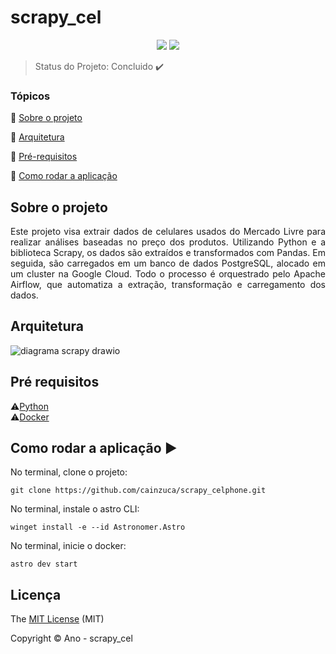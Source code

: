 <h1>scrapy_cel</h1> 

<p align="center">
  <img src="http://img.shields.io/static/v1?label=License&message=MIT&color=green&style=for-the-badge"/>
   <img src="http://img.shields.io/static/v1?label=STATUS&message=CONCLUIDO&color=GREEN&style=for-the-badge"/>
</p>

> Status do Projeto: Concluido :heavy_check_mark:

### Tópicos 

:small_blue_diamond: [Sobre o projeto](#sobre-o-projeto)

:small_blue_diamond: [Arquitetura](#arquitetura)

:small_blue_diamond: [Pré-requisitos](#pré-requisitos)

:small_blue_diamond: [Como rodar a aplicação](#como-rodar-a-aplicação-arrow_forward)


## Sobre o projeto 

<p align="justify">
  Este projeto visa extrair dados de celulares usados do Mercado Livre para realizar análises baseadas no preço dos produtos. Utilizando Python e a biblioteca Scrapy, os dados são extraídos e transformados com Pandas. Em seguida, são carregados em um banco de dados PostgreSQL, alocado em um cluster na Google Cloud. Todo o processo é orquestrado pelo Apache Airflow, que automatiza a extração, transformação e carregamento dos dados.
</p>

## Arquitetura

  ![diagrama scrapy drawio](https://github.com/user-attachments/assets/75f6fae0-74ea-459d-9a06-b53431c36fa5)

## Pré requisitos

:warning:[Python](https://www.python.org/downloads/) <br>
:warning:[Docker](https://www.docker.com/products/docker-desktop/) <br>

## Como rodar a aplicação :arrow_forward:

No terminal, clone o projeto: 

```
git clone https://github.com/cainzuca/scrapy_celphone.git
```

No terminal, instale o astro CLI: 

```
winget install -e --id Astronomer.Astro
```

No terminal, inicie o docker: 

```
astro dev start
```

## Licença 

The [MIT License]() (MIT)

Copyright :copyright: Ano - scrapy_cel
